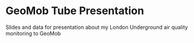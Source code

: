 # GeoMob Tube Presentation
Slides and data for presentation about my London Underground air quality monitoring to GeoMob
